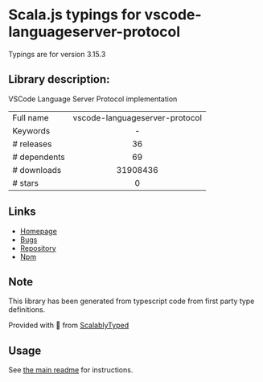
# Scala.js typings for vscode-languageserver-protocol

Typings are for version 3.15.3

## Library description:
VSCode Language Server Protocol implementation

|                    |                 |
| ------------------ | :-------------: |
| Full name          | vscode-languageserver-protocol |
| Keywords           | - |
| # releases         | 36 |
| # dependents       | 69 |
| # downloads        | 31908436 |
| # stars            | 0 |

## Links
- [Homepage](https://github.com/Microsoft/vscode-languageserver-node#readme)
- [Bugs](https://github.com/Microsoft/vscode-languageserver-node/issues)
- [Repository](https://github.com/Microsoft/vscode-languageserver-node)
- [Npm](https://www.npmjs.com/package/vscode-languageserver-protocol)
    


## Note
This library has been generated from typescript code from first party type definitions.

Provided with :purple_heart: from [ScalablyTyped](https://github.com/oyvindberg/ScalablyTyped)

## Usage
See [the main readme](../../readme.md) for instructions.


